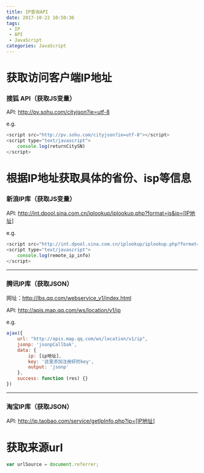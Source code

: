 ```yaml
---
title: IP查询API
date: 2017-10-22 10:50:36
tags:
 - IP
 - API
 - JavaScript
categories: JavaScript
---
```


# 获取访问客户端IP地址
### 搜狐 API（获取JS变量）
API: http://pv.sohu.com/cityjson?ie=utf-8

e.g.
```javascript
<script src="http://pv.sohu.com/cityjson?ie=utf-8"></script>
<script type="text/javascript">
    console.log(returnCitySN)
</script>
```
<!-- more -->

# 根据IP地址获取具体的省份、isp等信息

### 新浪IP库（获取JS变量）
API: http://int.dpool.sina.com.cn/iplookup/iplookup.php?format=js&ip=[IP地址]

e.g.
```javascript
<script src="http://int.dpool.sina.com.cn/iplookup/iplookup.php?format=js&ip=[IP地址]"></script>
<script type="text/javascript">
    console.log(remote_ip_info)
</script>
```
***
### 腾讯IP库（获取JSON）
网址：http://lbs.qq.com/webservice_v1/index.html

API: http://apis.map.qq.com/ws/location/v1/ip

e.g.
```javascript
ajax({
    url: "http://apis.map.qq.com/ws/location/v1/ip",
    jsonp: 'jsonpCallbak',
    data: {
        ip: [ip地址],
        key: '这里添加注册好的key',
        output: 'jsonp'
    },
    success: function (res) {}
})
```
***
### 淘宝IP库（获取JSON）
API: http://ip.taobao.com/service/getIpInfo.php?ip=[IP地址]


# 获取来源url
```javascript
var urlSource = document.referrer;
```
